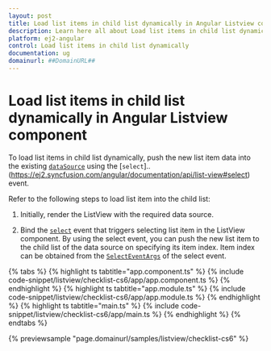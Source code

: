 ```yaml
---
layout: post
title: Load list items in child list dynamically in Angular Listview component | Syncfusion
description: Learn here all about Load list items in child list dynamically in Syncfusion Angular Listview component of Syncfusion Essential JS 2 and more.
platform: ej2-angular
control: Load list items in child list dynamically 
documentation: ug
domainurl: ##DomainURL##
---
```


# Load list items in child list dynamically in Angular Listview component

To load list items in child list dynamically, push the new list item data into the existing [`dataSource`](https://ej2.syncfusion.com/angular/documentation/api/list-view#datasource) using the [`select`]..(https://ej2.syncfusion.com/angular/documentation/api/list-view#select) event.

Refer to the following steps to load list item into the child list:

1. Initially, render the ListView with the required data source.

2. Bind the [`select`](https://ej2.syncfusion.com/angular/documentation/api/list-view#select) event that triggers selecting list item in the ListView component. By using the select event, you can push the new list item to the child list of the data source on specifying its item index. Item index can be obtained from the [`SelectEventArgs`](https://ej2.syncfusion.com/angular/documentation/api/list-view/selectEventArgs) of the select event.

{% tabs %}
{% highlight ts tabtitle="app.component.ts" %}
{% include code-snippet/listview/checklist-cs6/app/app.component.ts %}
{% endhighlight %}
{% highlight ts tabtitle="app.module.ts" %}
{% include code-snippet/listview/checklist-cs6/app/app.module.ts %}
{% endhighlight %}
{% highlight ts tabtitle="main.ts" %}
{% include code-snippet/listview/checklist-cs6/app/main.ts %}
{% endhighlight %}
{% endtabs %}
  
{% previewsample "page.domainurl/samples/listview/checklist-cs6" %}
